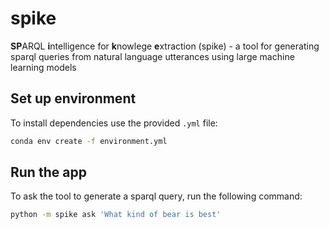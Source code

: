 # spike

**SP**ARQL **i**ntelligence for **k**nowlege **e**xtraction (spike) - a tool for generating sparql queries from natural language utterances using large machine learning models

## Set up environment

To install dependencies use the provided `.yml` file:

```sh
conda env create -f environment.yml
```

## Run the app

To ask the tool to generate a sparql query, run the following command:

```sh
python -m spike ask 'What kind of bear is best'
```
